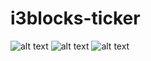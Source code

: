 # i3blocks-ticker




![alt text](https://github.com/eth-man/i3blocks-ticker/blob/master/status.png)
![alt text](https://github.com/eth-man/i3blocks-ticker/blob/master/config.png)
![alt text](https://github.com/eth-man/i3blocks-ticker/blob/master/dunst.png)
